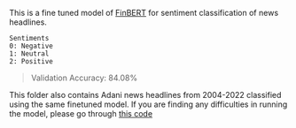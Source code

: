 This is a fine tuned model of [FinBERT](https://huggingface.co/ProsusAI/finbert) for sentiment classification of news headlines. 

```
Sentiments
0: Negative
1: Neutral
2: Positive
```

> Validation Accuracy: 84.08%

This folder also contains Adani news headlines from 2004-2022 classified using the same finetuned model.
If you are finding any difficulties in running the model, please go through [this code](https://github.com/rahulrao9/Business_Forecasting/blob/main/code/news.ipynb)
